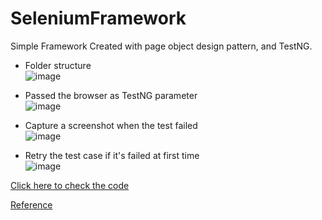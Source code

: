 # SeleniumFramework
Simple Framework Created with page object design pattern, and TestNG.<br>

* Folder structure <br>
![image](https://github.com/Kulshanperera/SeleniumFramework/assets/47887463/636362a2-422c-4473-a515-d348c33b089b)

* Passed the browser as TestNG parameter<br>
![image](https://github.com/Kulshanperera/SeleniumFramework/assets/47887463/545cc427-c9b0-42e0-aa34-b0a997fc01c9)

* Capture a screenshot when the test failed<br>
![image](https://github.com/Kulshanperera/SeleniumFramework/assets/47887463/83767fdd-3405-4253-a29b-79ff4a99e8d0)

* Retry the test case if it's failed at first time<br>
![image](https://github.com/Kulshanperera/SeleniumFramework/assets/47887463/672bef00-e396-4012-aacb-71626cfa2bb6)

[Click here to check the code](https://github.com/Kulshanperera/SeleniumFramework/tree/master)

[Reference](https://youtu.be/L7P5fqW2kck?si=RnFYvEWoQsp1Jt7i)


